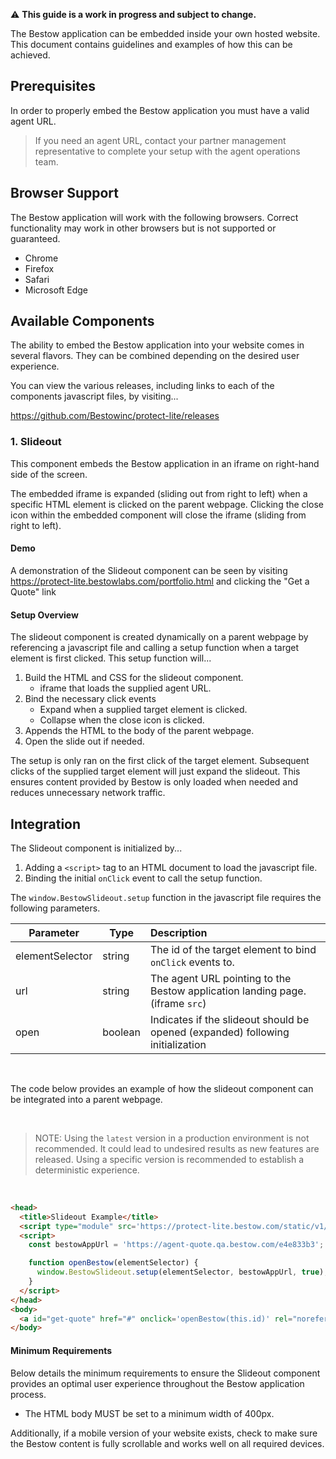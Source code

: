 :warning: **This guide is a work in progress and subject to change.**

The Bestow application can be embedded inside your own hosted website. This document contains guidelines
and examples of how this can be achieved.

## Prerequisites

In order to properly embed the Bestow application you must have a valid agent URL.

> If you need an agent URL, contact your partner management representative to complete your setup with the agent
operations team.

## Browser Support

The Bestow application will work with the following browsers. Correct functionality may work in other browsers 
but is not supported or guaranteed.

* Chrome
* Firefox
* Safari
* Microsoft Edge

## Available Components

The ability to embed the Bestow application into your website comes in several flavors. They can be combined 
depending on the desired user experience.

You can view the various releases, including links to each of the components javascript files, by visiting...

https://github.com/Bestowinc/protect-lite/releases

### 1. Slideout

This component embeds the Bestow application in an iframe on right-hand side of the screen.

The embedded iframe is expanded (sliding out from right to left) when a specific HTML element is clicked on the 
parent webpage. Clicking the close icon within the embedded component will close the iframe 
(sliding from right to left).

#### Demo

A demonstration of the Slideout component can be seen by visiting https://protect-lite.bestowlabs.com/portfolio.html 
and clicking the "Get a Quote" link

#### Setup Overview

The slideout component is created dynamically on a parent webpage by referencing a javascript file and calling a
setup function when a target element is first clicked. This setup function will...

1. Build the HTML and CSS for the slideout component.
   - iframe that loads the supplied agent URL.
2. Bind the necessary click events
    - Expand when a supplied target element is clicked.
    - Collapse when the close icon is clicked.
3. Appends the HTML to the body of the parent webpage.
4. Open the slide out if needed.

The setup is only ran on the first click of the target element. Subsequent clicks of the supplied target element 
will just expand the slideout. This ensures content provided by Bestow is only loaded when needed and reduces 
unnecessary network traffic.

## Integration

The Slideout component is initialized by...
1. Adding a `<script>` tag to an HTML document to load the javascript file.
2. Binding the initial `onClick` event to call the setup function.

The `window.BestowSlideout.setup` function in the javascript file requires the following parameters.

| Parameter       | Type    | Description                                                                       |
|-----------------|---------|:----------------------------------------------------------------------------------|
| elementSelector | string  | The id of the target element to bind `onClick` events to.                         |
| url             | string  | The agent URL pointing to the Bestow application landing page.<br/>(iframe `src`) |
| open            | boolean | Indicates if the slideout should be opened (expanded) following initialization    |

<br/>

The code below provides an example of how the slideout component can be integrated into a parent webpage.  

<br/>

> NOTE: Using the `latest` version in a production environment is not recommended. It could lead to undesired
> results as new features are released. Using a specific version is recommended to establish a deterministic experience.

<br/>

```html
<head>
  <title>Slideout Example</title>
  <script type="module" src='https://protect-lite.bestow.com/static/v1/iframe/slideout/bestow-slideout-latest.js'></script>
  <script>
    const bestowAppUrl = 'https://agent-quote.qa.bestow.com/e4e833b3';

    function openBestow(elementSelector) {
      window.BestowSlideout.setup(elementSelector, bestowAppUrl, true);
    }
  </script>
</head>
<body>
  <a id="get-quote" href="#" onclick='openBestow(this.id)' rel="noreferrer noopener">Get a Quote</a>
</body>
```

#### Minimum Requirements

Below details the minimum requirements to ensure the Slideout component provides an optimal user experience 
throughout the Bestow application process.

 * The HTML body MUST be set to a minimum width of 400px.

Additionally, if a mobile version of your website exists, check to make sure the Bestow content is fully scrollable
and works well on all required devices.
